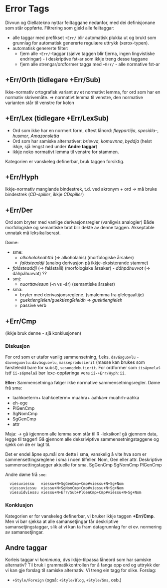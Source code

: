 Error Tags
=======

Divvun og Giellatekno nyttar feiltaggane nedanfor, med dei definisjonane som
står oppførte. Filtrering som gjeld alle feiltaggar:


- alle taggar med prefikset `+Err/` blir automatisk plukka ut og brukt som
  grunnlag for automatisk genererte regulære uttrykk (xerox-typen).
- automatisk genererte filter:
	- fjern alle `+Err/`-taggar (sjølve taggen blir fjerna, ingen lingvistiske
   endringar) - i deskriptive fst-ar som ikkje treng desse taggane
	- fjern alle strengar/ordformer tagga med `+Err/`  - alle normative fst-ar




## +Err/Orth (tidlegare +Err/Sub)


Ikke-normativ ortografisk variant av et normativt lemma, for ord som har en
normativ skrivemåte.
=> normativt lemma til venstre, den normative varianten står til venstre for kolon




## +Err/Lex (tidlegare +Err/LexSub)


* Ord som ikke har en normert form, oftest lånord:
  *fløypartiija*, *spesiála–*, *husmor*, *Amazonsletta* 
* Ord som har samiske alternativer: *brievva*, *komuvnna*, *byddja*
  (helst ikkje, sjå lengst ned under **Andre taggar**)
* ikkje noko normativt lemma til venstre for stammen.


Kategorien er vanskeleg definerbar, bruk taggen forsiktig.


## +Err/Hyph
Ikkje-normativ manglande bindestrek, t.d. ved
akronym + ord -> må bruke bindestrek (*CD-spiller*, ikkje *CDspiller*)


## +Err/Der
Ord som bryter med vanlige derivasjonsregler (vanligvis analogier)
Både morfologiske og semantiske brot blir dekte av denne taggen.
Akseptable unnatak må leksikaliserast.


Døme:
- sme:
	- *alkoholakeahttá* (=> alkoholahis) (morfologiske årsaker)
	- *falásteaddji* (analog derivasjon på ikkje-eksisterande stamme)
-	 *falásteaddji* (=> falástalli) (morfologiske årsaker)
	- *dáhpáhuvvot* (=> dáhpáhuvvat) ??
- smj:
	- *nuorttaviesun* (-n vs -ár) (semantiske årsaker)
- sma:
	- bryter med derivasjonsreglene. (smalemma fra gïelegaaltije)
	- *guektiengïelen/guektiengïeleldh* => *guektiengïeleh*
	- passive verb






## +Err/Cmp 
(ikkje bruk denne - sjå konklusjonen)


### Diskusjon


For ord som er utafor vanlig sammensetning,
f.eks. `davásguovlu` - `davveguovlu:davásguovlu`, `masseprodusierit`
(masse kan brukes som førsteledd bare for subst), `sesongdebutierit`.
For ordformer som `iisápmelaš` istf `ii-sápmelaš` bør lexc-oppføringa vera
`ii-+Err/Hyph:ii`.


**Eller:**
Sammensetninga følger ikke normative sammensetningsregler. Døme frå sma:
- laahkoeterm+ laahkoeterm= muahra+ aahka=>  muahrh-aahka
- eh-ege
- PlGenCmp
- SgNomCmp
- SgGenCmp
- attr


Maja: -> gå igjennom alle lemma som står til R -leksikon! gå gjennom data, legge
til tagger! Gå gjennom alle deksriviptive sammensetningstaggene og sjekk om de
er lagt til.


Det er endel åpne sp.mål om dette i sma, vanskelig å vite hva som er
sammensettingsreglene i sma i noen tilfeller. Nom, Gen eller attr. 
Deskriptive sammensettingstagger aktuelle for sma.
   SgGenCmp SgNomCmp PlGenCmp


Andre døme frå `sme`:

```
  viesuviessu	viessu+N+SgGenCmp+Cmp#viessu+N+Sg+Nom
  viessoviessu	viessu+N+SgNomCmp+Cmp#viessu+N+Sg+Nom
  viesuidviessu viessu+N+Err/Sub+PlGenCmp+Cmp#viessu+N+Sg+Nom
```


### Konklusjon
Kategorien er for vanskeleg definerbar, vi bruker ikkje taggen **+Err/Cmp**.
Men vi bør sjekka at alle samansetjingar får deskriptive samansetjingstaggar,
slik at vi kan ta fram datagrunnlag for ei ev. normering av samansetjingar.








## Andre taggar
Korleis taggar vi *kommuna*, dvs ikkje-tilpassa låneord som har samiske
alternativ? Til bruk i grammatikkontrollen for å fanga opp ord og uttrykk der
vi kan gje forslag til samiske alternativ. Vi treng ein tagg for slike. Forslag:

* `+Style/Foreign` (også: `+Style/Blog`, `+Style/Sms`, osb.)

